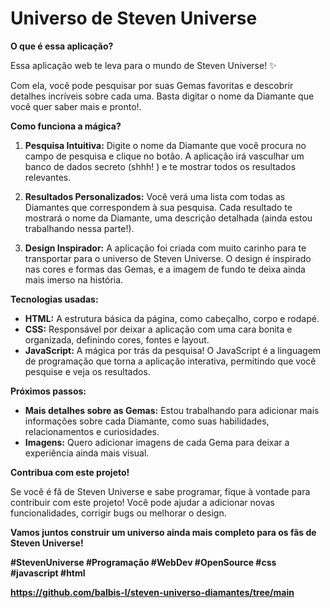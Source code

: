 # Universo de Steven Universe

**O que é essa aplicação?**

Essa aplicação web te leva para o mundo de Steven Universe! ✨

Com ela, você pode pesquisar por suas Gemas favoritas e descobrir detalhes incríveis sobre cada uma. Basta digitar o nome da Diamante que você quer saber mais e pronto!.

**Como funciona a mágica?**

1. **Pesquisa Intuitiva:**
   Digite o nome da Diamante que você procura no campo de pesquisa e clique no botão. A aplicação irá vasculhar um banco de dados secreto (shhh! ) e te mostrar todos os resultados relevantes.

2. **Resultados Personalizados:**
   Você verá uma lista com todas as Diamantes que correspondem à sua pesquisa. Cada resultado te mostrará o nome da Diamante, uma descrição detalhada (ainda estou trabalhando nessa parte!).

3. **Design Inspirador:**
   A aplicação foi criada com muito carinho para te transportar para o universo de Steven Universe. O design é inspirado nas cores e formas das Gemas, e a imagem de fundo te deixa ainda mais imerso na história.

**Tecnologias usadas:**

* **HTML:** A estrutura básica da página, como cabeçalho, corpo e rodapé.
* **CSS:** Responsável por deixar a aplicação com uma cara bonita e organizada, definindo cores, fontes e layout.
* **JavaScript:** A mágica por trás da pesquisa! O JavaScript é a linguagem de programação que torna a aplicação interativa, permitindo que você pesquise e veja os resultados.

**Próximos passos:**

* **Mais detalhes sobre as Gemas:** Estou trabalhando para adicionar mais informações sobre cada Diamante, como suas habilidades, relacionamentos e curiosidades.
* **Imagens:** Quero adicionar imagens de cada Gema para deixar a experiência ainda mais visual.

**Contribua com este projeto!**

Se você é fã de Steven Universe e sabe programar, fique à vontade para contribuir com este projeto! Você pode ajudar a adicionar novas funcionalidades, corrigir bugs ou melhorar o design.

**Vamos juntos construir um universo ainda mais completo para os fãs de Steven Universe!**

**#StevenUniverse #Programação #WebDev #OpenSource #css #javascript #html**

**https://github.com/balbis-l/steven-universo-diamantes/tree/main**
